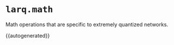 # `larq.math`

Math operations that are specific to extremely quantized networks.

{{autogenerated}}